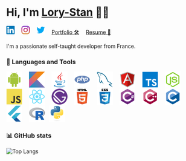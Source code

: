 # Hi, I'm [Lory-Stan](https://stantanasi.github.io) 👋🏽

<a href="https://www.linkedin.com/in/lory-stan-tanasi" target="_blank"><img height="22px" title="Lory-Stan TANASI | LinkedIn" alt="Lory-Stan TANASI | LinkedIn" src="./assets/images/linkedin.svg" /></a>  
<a href="https://www.instagram.com/stan.tns" target="_blank"><img height="22px" title="Lory-Stan TANASI | Instagram" alt="Lory-Stan TANASI | Instagram" src="./assets/images/instagram.svg" /></a>  
<a href="https://twitter.com/StanTanasi" target="_blank"><img height="22px" title="Lory-Stan TANASI | Twitter" alt="Lory-Stan TANASI | Twitter" src="./assets/images/twitter.svg" /></a>  
<a title="Portfolio" href="https://stantanasi.github.io">Portfolio 🛠</a>  
<a title="Resume" href="https://docs.google.com/document/d/1lE_4oHBLQV5tKlT6t3OKqG20fIo8HiGoXfMDn7dER8M">Resume 📄</a>  


I'm a passionate self-taught developer from France.


### 🔨 Languages and Tools

<img height="42px" title="Android" alt="Android" src="./assets/images/android.svg" />  
<img height="42px" title="Kotlin" alt="Kotlin" src="./assets/images/kotlin.svg" />  
<img height="42px" title="Java" alt="Java" src="./assets/images/java.svg" />  
<img height="42px" title="PHP" alt="PHP" src="./assets/images/php.svg" />  
<img height="42px" title="MySQL" alt="MySQL" src="./assets/images/mysql.svg" />  
<img height="42px" title="Angular" alt="Angular" src="./assets/images/angular.svg" />  
<img height="42px" title="Typescript" alt="Typescript" src="./assets/images/typescript.svg" />  
<img height="42px" title="Node.js" alt="Node.js" src="./assets/images/nodejs.svg" />  
<img height="42px" title="JavaScript" alt="JavaScript" src="./assets/images/javascript.svg" />  
<img height="42px" title="React" alt="React" src="./assets/images/react.svg" />  
<img height="42px" title="Gatsby" alt="Gatsby" src="./assets/images/gatsby.svg" />  
<img height="42px" title="HTML5" alt="HTML5" src="./assets/images/html5.svg" />  
<img height="42px" title="CSS3" alt="CSS3" src="./assets/images/css3.svg" />  
<img height="42px" title="C#" alt="C#" src="./assets/images/csharp.svg" />  
<img height="42px" title="C++" alt="C++" src="./assets/images/cplusplus.svg" />  
<img height="42px" title="C" alt="C" src="./assets/images/c.svg" />  
<img height="42px" title="Flutter" alt="Flutter" src="./assets/images/flutter.svg" />  
<img height="42px" title="R" alt="R" src="./assets/images/r.svg" /> 
<img height="42px" title="Python" alt="Python" src="./assets/images/python.svg" />  


### 📊 GitHub stats

![Top Langs](https://github-readme-stats.vercel.app/api/top-langs/?username=stantanasi&langs_count=10&layout=compact)

